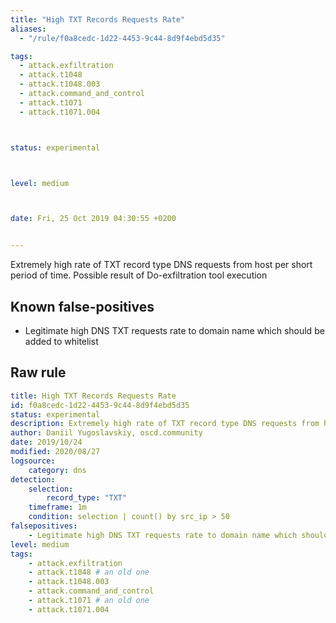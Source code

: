 ```yaml
---
title: "High TXT Records Requests Rate"
aliases:
  - "/rule/f0a8cedc-1d22-4453-9c44-8d9f4ebd5d35"

tags:
  - attack.exfiltration
  - attack.t1048
  - attack.t1048.003
  - attack.command_and_control
  - attack.t1071
  - attack.t1071.004



status: experimental



level: medium



date: Fri, 25 Oct 2019 04:30:55 +0200


---
```


Extremely high rate of TXT record type DNS requests from host per short period of time. Possible result of Do-exfiltration tool execution

<!--more-->


## Known false-positives

* Legitimate high DNS TXT requests rate to domain name which should be added to whitelist




## Raw rule
```yaml
title: High TXT Records Requests Rate
id: f0a8cedc-1d22-4453-9c44-8d9f4ebd5d35
status: experimental
description: Extremely high rate of TXT record type DNS requests from host per short period of time. Possible result of Do-exfiltration tool execution
author: Daniil Yugoslavskiy, oscd.community
date: 2019/10/24
modified: 2020/08/27
logsource:
    category: dns
detection:
    selection:
        record_type: "TXT"
    timeframe: 1m
    condition: selection | count() by src_ip > 50
falsepositives:
    - Legitimate high DNS TXT requests rate to domain name which should be added to whitelist
level: medium
tags:
    - attack.exfiltration
    - attack.t1048 # an old one
    - attack.t1048.003
    - attack.command_and_control
    - attack.t1071 # an old one
    - attack.t1071.004
```
